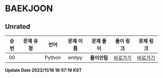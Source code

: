 # BAEKJOON
## Unrated

| 순번 | 문제 유형 | 언어 | 문제 이름 | 문제 풀이 | 풀이 링크 | 문제 링크 |
| :--: |:--: |:--: |:--: |:--: |:--: |:--: |
|00||Python|emtpy|**풀이안됨**|[바로가기](https://github.com/westreed/ProgrammersAlgorithm/blob/main/BAEKJOON/0Unrated/emtpy.py)|[바로가기]()|


**Update Date 2022/11/16 18:57:19 KST**

